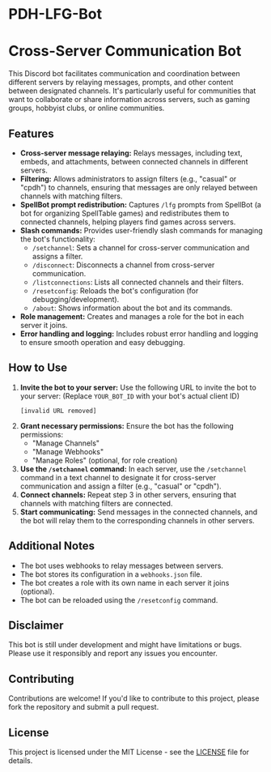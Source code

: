 # PDH-LFG-Bot
# Cross-Server Communication Bot

This Discord bot facilitates communication and coordination between different servers by relaying messages, prompts, and other content between designated channels. It's particularly useful for communities that want to collaborate or share information across servers, such as gaming groups, hobbyist clubs, or online communities.

## Features

* **Cross-server message relaying:** Relays messages, including text, embeds, and attachments, between connected channels in different servers.
* **Filtering:** Allows administrators to assign filters (e.g., "casual" or "cpdh") to channels, ensuring that messages are only relayed between channels with matching filters.
* **SpellBot prompt redistribution:** Captures `/lfg` prompts from SpellBot (a bot for organizing SpellTable games) and redistributes them to connected channels, helping players find games across servers.
* **Slash commands:** Provides user-friendly slash commands for managing the bot's functionality:
    *   `/setchannel`: Sets a channel for cross-server communication and assigns a filter.
    *   `/disconnect`: Disconnects a channel from cross-server communication.
    *   `/listconnections`: Lists all connected channels and their filters.
    *   `/resetconfig`: Reloads the bot's configuration (for debugging/development).
    *   `/about`: Shows information about the bot and its commands.
* **Role management:** Creates and manages a role for the bot in each server it joins.
* **Error handling and logging:** Includes robust error handling and logging to ensure smooth operation and easy debugging.

## How to Use

1.  **Invite the bot to your server:** Use the following URL to invite the bot to your server:
    (Replace `YOUR_BOT_ID` with your bot's actual client ID)
    ```
    [invalid URL removed]
    ```
2.  **Grant necessary permissions:** Ensure the bot has the following permissions:
    *   "Manage Channels"
    *   "Manage Webhooks"
    *   "Manage Roles" (optional, for role creation)
3.  **Use the `/setchannel` command:** In each server, use the `/setchannel` command in a text channel to designate it for cross-server communication and assign a filter (e.g., "casual" or "cpdh").
4.  **Connect channels:** Repeat step 3 in other servers, ensuring that channels with matching filters are connected.
5.  **Start communicating:** Send messages in the connected channels, and the bot will relay them to the corresponding channels in other servers.

## Additional Notes

*   The bot uses webhooks to relay messages between servers.
*   The bot stores its configuration in a `webhooks.json` file.
*   The bot creates a role with its own name in each server it joins (optional).
*   The bot can be reloaded using the `/resetconfig` command.

## Disclaimer

This bot is still under development and might have limitations or bugs. Please use it responsibly and report any issues you encounter.

## Contributing

Contributions are welcome! If you'd like to contribute to this project, please fork the repository and submit a pull request.

## License

This project is licensed under the MIT License - see the [LICENSE](LICENSE) file for details.
